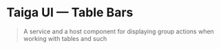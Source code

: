 # Taiga UI — Table Bars

> A service and a host component for displaying group actions when working with tables and such
